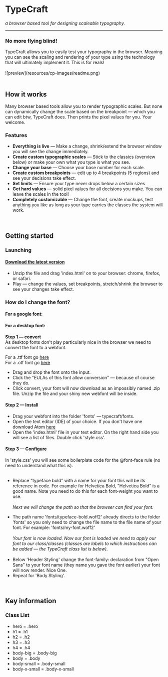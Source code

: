 # TypeCraft
<i>a browser based tool for designing scaleable typography.</i>
<hr>

<h3><strong>No more flying blind!</strong><br></h3>
TypeCraft allows you to easily test your typography in the browser. Meaning you can see the scaling and rendering of your type using the technology that will ultimately implement it. This is for reals!
<br>
<br>
![preview](resources/cp-images/readme.png)
<br>
<br>
<h2><strong>How it works</strong><br></h2>
Many browser based tools allow you to render typographic scales. But none can dynamically change the scale based on the breakpoint &#8212; which you can edit btw, TypeCraft does. Then prints the pixel values for you. Your welcome.
<br>
<h3>Features</h3>
<ul>
<li><strong>Everything is live</strong> &#8212; Make a change, shrink/extend the browser window you will see the change immediately.</li>
<li><strong>Create custom typographic scales</strong> &#8212; Stick to the classics (overview below) or make your own what you type is what you see.</li>
<li><strong>Change your base</strong> &#8212; Choose your base number for each scale.
<li><strong>Create custom breakpoints</strong> &#8212; edit up to 4 breakpoints (5 regions) and see your decisions take effect.</li>
<li><strong>Set limits</strong> &#8212; Ensure your type never drops below a certain sizes</li>
<li><strong>Get hard values</strong> &#8212; solid pixel values for all decisions you make. You can leave the scales in the tool!
<li><strong>Completely customizable</strong> &#8212; Change the font, create mockups, test anything you like as long as your type carries the classes the system will work.</li>
</ul>
<br>
<h2><strong>Getting started</strong><br></h2>

<h3>Launching</h3>
<h4><a href="link" target="_blank">Download the latest version<a></h4>
<ul>
<li>Unzip the file and drag 'index.html' on to your browser: chrome, firefox, or safari.</li>
<li> Play &#8212; change the values, set breakpoints, stretch/shrink the browser to see your changes take effect. 
</ul>

<h3>How do I change the font?</h3>

<h4>For a google font:</h4>
<h4>For a desktop font:</h4>
<strong>Step 1 &#8212; convert</strong><br>
As desktop fonts don't play particularly nice in the browser we need to convert the font to a webfont.<br>

For a .ttf font go <a href="https://everythingfonts.com/ttf-to-woff2" target="_blank">here</a><br>
For a .otf font go <a href="https://everythingfonts.com/otf-to-woff2" target="_blank">here</a><br>
<ul>
<li>Drag and drop the font onto the input.</li>
<li>Click the "EULAs of this font allow conversion" &#8212; because of course they do.</li>
<li>Click convert, your font will now download as an impossibly named .zip file. Unzip the file and your shiny new webfont will be inside.</li> 
</ul>
<h4>Step 2 &#8212; Install</h4>
<ul>
<li>Drag your webfont into the folder 'fonts' &#8212; typecraft/fonts.</li>
<li>Open the text editor (IDE) of your choice. If you don't have one download Atom <a href="https://atom.io/" target="_blank">here</a></li>
<li>Open the 'index.html' file in your text editor. On the right hand side you will see a list of files. Double click 'style.css'.</li>
</ul>
<h4>Step 3 &#8212; Configure</h4>
In 'style.css' you will see some boilerplate code for the @font-face rule (no need to understand what this is).<br><br>
<ul>
<li>Replace "typeface bold" with a name for your font this will be its reference in code. For example for Helvetica Bold, "Helvetica Bold" is a good name. Note you need to do this for each font-weight you want to use.</li><br>
<i>Next we will change the path so that the browser can find your font.</i>
</ul>
<ul>
<li>The path name 'fonts/typeface-bold.woff2' already directs to the folder 'fonts' so you only need to change the file name to the file name of your font. For example: 'fonts/my-font.woff2'</li><br>
<i>Your font is now loaded. Now our font is loaded we need to apply our font to our class/classes (classes are labels to which instructions can be added &#8212; the TypeCraft class list is below).</i><br><br>
<li>Below 'Header Styling' change the font-family: declaration from "Open Sans" to your font name (they name you gave the font earlier) your font will now render. Nice One.</li>
<li>Repeat for 'Body Styling'.</li>
</ul>

<br>
<h2><strong>Key information</strong><br></h2>
<h3>Class List</h3>
<ul>
<li>hero = .hero</li>
<li>h1 = .h1</li>
<li>h2 = .h2</li>
<li>h3 = .h3</li>
<li>h4 = .h4</li>
<li>body-big = .body-big</li>
<li>body = .body</li>
<li>body-small = .body-small</li>
<li>body-x-small = .body-x-small</li>





